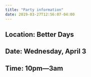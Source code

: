 ```yaml
---
title: "Party information"
date: 2019-03-27T12:56:07-04:00
---
```


## Location: Better Days

## Date: Wednesday, April 3

## Time: 10pm&mdash;3am